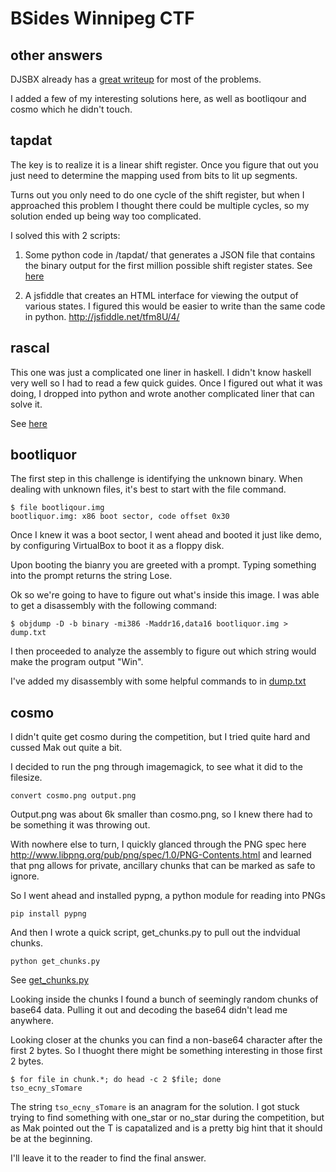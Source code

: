 BSides Winnipeg CTF
===================

other answers
-------------
DJSBX already has a [great writeup](https://github.com/DJSymBiotiX/bsideswpg_ctf/)
for most of the problems.

I added a few of my interesting solutions here, as well as
bootliqour and cosmo which he didn't touch.

tapdat
------
The key is to realize it is a linear shift register.
Once you figure that out you just need to determine the mapping used from bits to lit up segments.

Turns out you only need to do one cycle of the shift register, but
when I approached this problem I thought there could be multiple cycles,
so my solution ended up being way too complicated.

I solved this with 2 scripts:

1. Some python code in /tapdat/ that generates a JSON file that contains
the binary output for the first million possible shift register states.
See [here](tapdat/tapdat.py)

2. A jsfiddle that creates an HTML interface for viewing the output of various states.
I figured this would be easier to write than the same code in python.  http://jsfiddle.net/tfm8U/4/

rascal
------
This one was just a complicated one liner in haskell.
I didn't know haskell very well so I had to read a few quick guides.
Once I figured out what it was doing, I dropped into python
and wrote another complicated liner that can solve it.

See [here](rascal/rascal.py)


bootliquor
----------
The first step in this challenge is identifying the unknown binary.
When dealing with unknown files, it's best to start with the file command.

```shell
$ file bootliqour.img
bootliquor.img: x86 boot sector, code offset 0x30
```

Once I knew it was a boot sector, I went ahead and booted it just like
demo, by configuring VirtualBox to boot it as a floppy disk.

Upon booting the bianry you are greeted with a prompt.
Typing something into the prompt returns the string Lose.

Ok so we're going to have to figure out what's inside this image.
I was able to get a disassembly with the following command:

```shell
$ objdump -D -b binary -mi386 -Maddr16,data16 bootliquor.img > dump.txt
```

I then proceeded to analyze the assembly to figure out which string
would make the program output "Win".

I've added my disassembly with some helpful commands to in [dump.txt](bootliquor/dump.txt)


cosmo
-----
I didn't quite get cosmo during the competition, but I tried quite hard
and cussed Mak out quite a bit.

I decided to run the png through imagemagick, to see what it did to the filesize.
```shell
convert cosmo.png output.png
```

Output.png was about 6k smaller than cosmo.png, so I knew there had to be something
it was throwing out.

With nowhere else to turn, I quickly glanced through the PNG spec here
http://www.libpng.org/pub/png/spec/1.0/PNG-Contents.html and learned that
png allows for private, ancillary chunks that can be marked as safe to ignore.

So I went ahead and installed pypng, a python module for reading into PNGs
```shell
pip install pypng
```

And then I wrote a quick script, get_chunks.py to pull out the indvidual chunks.

```shell
python get_chunks.py
```

See [get_chunks.py](cosmo/get_chunks.py)

Looking inside the chunks I found a bunch of seemingly random chunks of base64 data.
Pulling it out and decoding the base64 didn't lead me anywhere.

Looking closer at the chunks you can find a non-base64 character after the first 2 bytes.
So I thuoght there might be something interesting in those first 2 bytes.

```shell
$ for file in chunk.*; do head -c 2 $file; done
tso_ecny_sTomare
```

The string `tso_ecny_sTomare` is an anagram for the solution.
I got stuck trying to find something with one_star or no_star during the competition,
but as Mak pointed out the T is capatalized and is a pretty big hint that
it should be at the beginning.

I'll leave it to the reader to find the final answer.

